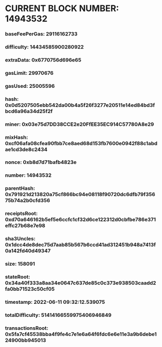 # CURRENT BLOCK NUMBER: 14943532

### baseFeePerGas: 29116162733
### difficulty: 14434585900280922
### extraData: 0x6770756d696e65
### gasLimit: 29970676
### gasUsed: 25005596
### hash: 0x0d5207505ebb542da00b4a5f26f3277e20511e14ed84bd3fbcd6a96a34d25f2f
### miner: 0x03e75d7DD38CCE2e20FfEE35EC914C57780A8e29
### mixHash: 0xcf06afa08cfea90fbb7ce8aed68d153fb7600e0942f88c1abdae1cd3de8c2434
### nonce: 0xb8d7d71bafb4823e
### number: 14943532
### parentHash: 0x791921d213820a75cf866bc94e08118f90720dc6dfb79f35675b74a2b0cfd356
### receiptsRoot: 0xd70a646162b5ef5e6ccfc1cf32d6ce122312d0cbfbe786e371effc27b68e7e98
### sha3Uncles: 0x1dcc4de8dec75d7aab85b567b6ccd41ad312451b948a7413f0a142fd40d49347
### size: 158091
### stateRoot: 0x34a40f333a8aa34e0647c637de85c0c373e938503caadd2fa0bb71523c50cf05
### timestamp: 2022-06-11 09:32:12.539075
### totalDifficulty: 51414166559975406946849
### transactionsRoot: 0x5fa7cf45538bba4f9fe4c7e1e6a64f6fdc6e6e11e3a9b6debe124900bb945013

